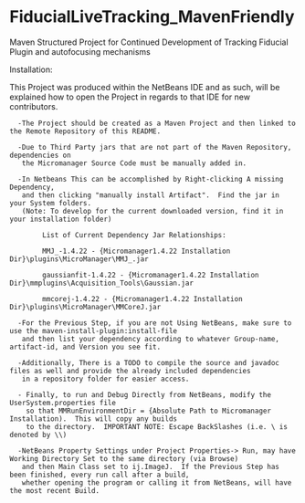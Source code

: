 # FiducialLiveTracking_MavenFriendly
Maven Structured Project for Continued Development of Tracking Fiducial Plugin and autofocusing mechanisms

Installation:

  This Project was produced within the NetBeans IDE and as such, will be explained 
how to open the Project in regards to that IDE for new contributors.

      -The Project should be created as a Maven Project and then linked to the Remote Repository of this README.

      -Due to Third Party jars that are not part of the Maven Repository, dependencies on 
       the Micromanager Source Code must be manually added in.  

      -In Netbeans This can be accomplished by Right-clicking A missing Dependency, 
       and then clicking "manually install Artifact".  Find the jar in your System folders.
       (Note: To develop for the current downloaded version, find it in your installation folder)

            List of Current Dependency Jar Relationships:

            MMJ_-1.4.22 - {Micromanager1.4.22 Installation Dir}\plugins\MicroManager\MMJ_.jar

            gaussianfit-1.4.22 - {Micromanager1.4.22 Installation Dir}\mmplugins\Acquisition_Tools\Gaussian.jar

            mmcorej-1.4.22 - {Micromanager1.4.22 Installation Dir}\plugins\MicroManager\MMCoreJ.jar

      -For the Previous Step, if you are not Using NetBeans, make sure to use the maven-install-plugin:install-file
       and then list your dependency according to whatever Group-name, artifact-id, and Version you see fit.

      -Additionally, There is a TODO to compile the source and javadoc files as well and provide the already included dependencies
       in a repository folder for easier access.

      - Finally, to run and Debug Directly from NetBeans, modify the UserSystem.properties file
        so that MMRunEnvironmentDir = {Absolute Path to Micromanager Installation).  This will copy any builds
        to the directory.  IMPORTANT NOTE: Escape BackSlashes (i.e. \ is denoted by \\)

      -NetBeans Property Settings under Project Properties-> Run, may have Working Directory Set to the same directory (via Browse)
       and then Main Class set to ij.ImageJ.  If the Previous Step has been finished, every run call after a build, 
       whether opening the program or calling it from NetBeans, will have the most recent Build.


